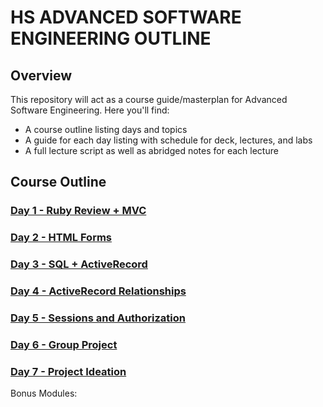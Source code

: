 # HS ADVANCED SOFTWARE ENGINEERING OUTLINE

## Overview
This repository will act as a course guide/masterplan for Advanced Software Engineering. 
Here you'll find:

+ A course outline listing days and topics
+ A guide for each day listing with schedule for deck, lectures, and labs
+ A full lecture script as well as abridged notes for each lecture

## Course Outline

### [Day 1 - Ruby Review + MVC ](/day-01)

### [Day 2 - HTML Forms](/day-02)

### [Day 3 - SQL + ActiveRecord ](/day-03)

### [Day 4 - ActiveRecord Relationships ](/day-04)

### [Day 5 - Sessions and Authorization ](/day-05)

### [Day 6 - Group Project](/day-06)

### [Day 7 - Project Ideation ](/day-07)

Bonus Modules:

